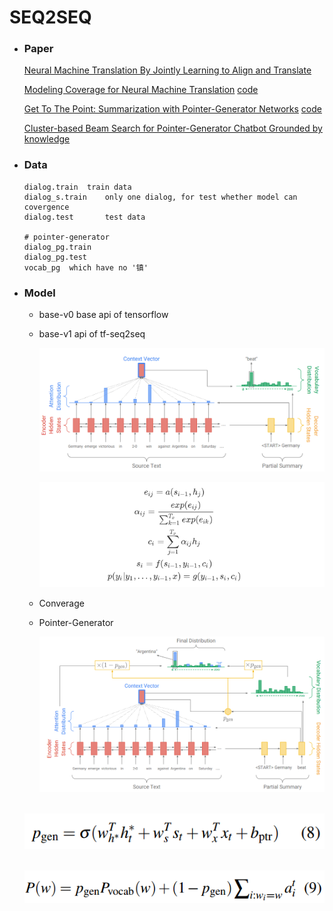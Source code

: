 # SEQ2SEQ

- ### Paper

  [Neural Machine Translation By Jointly Learning to Align and Translate](https://arxiv.org/abs/1409.0473)

  [Modeling Coverage for Neural Machine Translation](https://arxiv.org/abs/1601.04811)    [code](https://github.com/tuzhaopeng/NMT-Coverage)

  [Get To The Point: Summarization with Pointer-Generator Networks](https://arxiv.org/abs/1704.04368)    [code](https://github.com/abisee/pointer-generator)

  [Cluster-based Beam Search for Pointer-Generator Chatbot Grounded by knowledge](http://workshop.colips.org/dstc7/papers/03.pdf)

  

- ### Data

  ```
  dialog.train	train data
  dialog_s.train	only one dialog, for test whether model can covergence
  dialog.test		test data
  
  # pointer-generator
  dialog_pg.train
  dialog_pg.test
  vocab_pg	which have no '镇'
  ```

  

- ### Model

  - base-v0   base api of tensorflow

  
  - base-v1   api of tf-seq2seq
  
    ![seq2seq-base](./image/seq2seq_base.png)
    
    ![decode](./image/seq2seq-decode-.png)
    
  - Converage
  
    
  
  - Pointer-Generator
  
    ![seq2seq-pg](./image/seq2seq-pointer-generator.png)
  
  ​       ![seq2seq-pg](./image/seq2seq-pg1.png)
  
  ​		![seq2seq-pg](./image/seq2seq-pg2.png)

